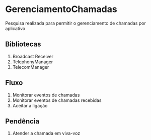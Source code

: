 # GerenciamentoChamadas
Pesquisa realizada para permitir o gerenciamento de chamadas por aplicativo

## Bibliotecas
1. Broadcast Receiver
2. TelephonyManager
3. TelecomManager

## Fluxo
1. Monitorar eventos de chamadas
2. Monitorar eventos de chamadas recebidas
3. Aceitar a ligação

## Pendência
1. Atender a chamada em viva-voz
